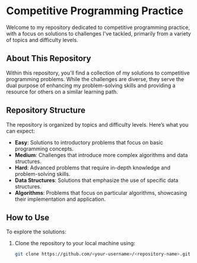 # Competitive Programming Practice

Welcome to my repository dedicated to competitive programming practice, with a focus on solutions to challenges I've tackled, primarily from a variety of topics and difficulty levels.

## About This Repository

Within this repository, you'll find a collection of my solutions to competitive programming problems. While the challenges are diverse, they serve the dual purpose of enhancing my problem-solving skills and providing a resource for others on a similar learning path.

## Repository Structure

The repository is organized by topics and difficulty levels. Here’s what you can expect:

- **Easy**: Solutions to introductory problems that focus on basic programming concepts.
- **Medium**: Challenges that introduce more complex algorithms and data structures.
- **Hard**: Advanced problems that require in-depth knowledge and problem-solving skills.
- **Data Structures**: Solutions that emphasize the use of specific data structures.
- **Algorithms**: Problems that focus on particular algorithms, showcasing their implementation and application.

## How to Use

To explore the solutions:

1. Clone the repository to your local machine using:
   ```bash
   git clone https://github.com/<your-username>/<repository-name>.git
